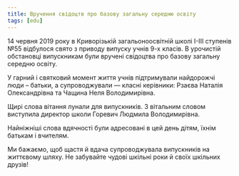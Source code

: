 ```yaml
---
title: Вручення свідоцтв про базову загальну середню освіту
tags: [edu]
---
```


14 червня 2019 року в Криворізькій загальоноосвітній школі І-ІІІ ступенів №55 відбулося свято з приводу випуску учнів 9-х класів. В урочистій обстановці випускникам були вручені свідоцтва про базову загальну середню освіту.

У гарний і святковий момент життя учнів підтримували найдорожчі люди – батьки, а супроводжували — класні керівники: Рзаєва Наталія Олександрівна та Чащина Неля Володимирівна.

Щирі слова вітання лунали для випускників. З вітальним словом виступила директор школи Горевич Людмила Володимирівна.

Найніжніші слова вдячності були адресовані в цей день дітям, їхнім батькам і вчителям.

Ми бажаємо, щоб щастя й вдача супроводжувала випускників на життєвому шляху. Не забувайте чудові шкільні роки й своїх шкільних друзів!

<slideshow></slideshow>
